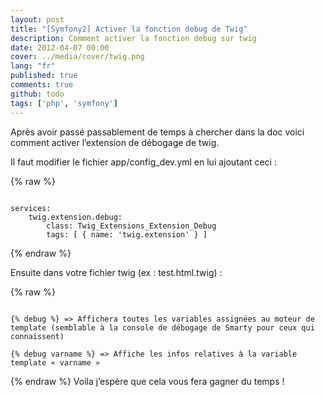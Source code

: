 ```yaml
---
layout: post
title: "[Symfony2] Activer la fonction debug de Twig"
description: Comment activer la fonction debug sur twig
date: 2012-04-07 00:00
cover: ../media/cover/twig.png
lang: "fr"
published: true
comments: true
github: todo
tags: ['php', 'symfony']
---
```


Après avoir passé passablement de temps à chercher dans la doc voici comment activer l’extension de débogage de twig.

Il faut modifier le fichier app/config_dev.yml en lui ajoutant ceci :

{% raw %}
<pre><code>
services:
    twig.extension.debug:
        class: Twig_Extensions_Extension_Debug
        tags: [ { name: 'twig.extension' } ]
</code></pre>
{% endraw %}

Ensuite dans votre fichier twig (ex : test.html.twig) :

{% raw %}
<pre><code>
{% debug %} => Affichera toutes les variables assignées au moteur de template (semblable à la console de débogage de Smarty pour ceux qui connaissent)

{% debug varname %} => Affiche les infos relatives à la variable template « varname »
</code></pre>
{% endraw %}
Voila j’espère que cela vous fera gagner du temps !